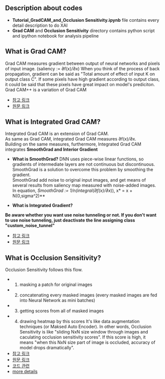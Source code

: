 ## Description about codes 
 * **Tutorial_GradCAM_and_Occlusion Sensitivity.ipynb** file contains every detail description to do XAI
 * **Grad CAM** and **Occlusion Sensitivity** directory contains python script and ipython notebook for analysis pipeline 

## What is Grad CAM?
Grad CAM measures gradient between output of neural networks and pixels of input image. (saliency := ∂f(x)/∂x) 
When you think of the process of back propagation, gradient can be said as "Total amount of effect of input K on output class C". 
If some pixels have high gradient according to output class, it could be said that these pixels have great impact on model's prediciton.
Grad CAM++ is a variation of Grad CAM 
 * [참고 링크](https://tyami.github.io/deep%20learning/CNN-visualization-Grad-CAM/)
 * [원문 링크](https://arxiv.org/abs/1610.02391)

## What is Integrated Grad CAM?
Integrated Grad CAM is an extension of Grad CAM.  
As same as Grad CAM, integrated Grad CAM measures ∂f(x)/∂x.  
Building on the same measures, furthermore, Integrated Grad CAM integrates **SmoothGrad and Interior Gradient**

  * **What is SmoothGrad?**
  DNN uses piece-wise linear functions, so gradients of intermediate layers are not continuous but discontinuous.  
  SmoothGrad is a solution to overcome this problem by smoothing the gradient.   
  SmoothGrad add noise to original input images, and get means of several results from saliency map measured with noise-added images.
  In equation, **SmoothGrad := 1/n(integral(∂f(x*)/∂x*)), x* = x + N(0,sigma^2)**  
  
  * **What is Integrated Gradient?**
  
**Be aware whether you want use noise tunneling or not. 
If you don't want to use noise tunneling, just deactivate the line assigning class "custom_noise_tunnel"**

* [참고 링크]()
* [원문 링크](https://arxiv.org/abs/1703.01365)

## What is Occlusion Sensitivity?
Occlusion Sensitivity follows this flow. 
 * 1. masking a patch for original images 
 * 2. concatenating every masked images (every masked images are fed into Neural Network as mini batches)
 * 3. getting scores from all of masked images
 * 4. drawing heatmap by this scores
It's like data augmentation techniques (or Maksed Auto Encoder).
In other words, Occlusion Sensitivity is like "sliding NxN size window through images and caculating occlusion sensitivity scores". If this score is high, it means "when this NxN size part of image is occluded, accuracy of model drops dramatically". 
 * [참고 링크](https://www.kaggle.com/code/blargl/simple-occlusion-and-saliency-maps/notebook)
 * [원문 링크](https://arxiv.org/pdf/1311.2901.pdf)
 * [코드 관련](https://docs.monai.io/en/stable/_modules/monai/visualize/occlusion_sensitivity.html)
 * [more details](https://stackoverflow.com/questions/59411239/how-does-the-occlusion-sensitivity-and-predicted-class-map-works-in-the-given-li)
